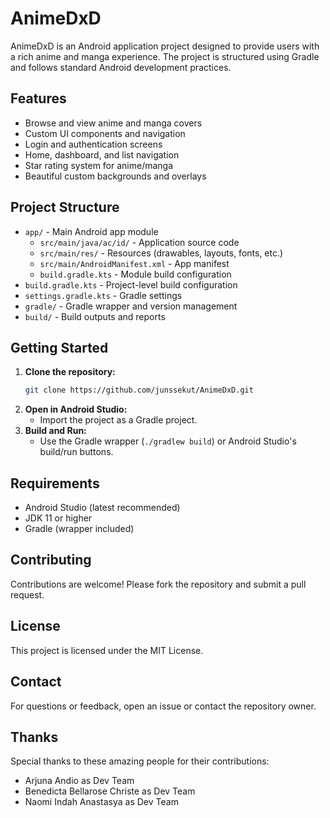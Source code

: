 # AnimeDxD

AnimeDxD is an Android application project designed to provide users with a rich anime and manga experience. The project is structured using Gradle and follows standard Android development practices.

## Features
- Browse and view anime and manga covers
- Custom UI components and navigation
- Login and authentication screens
- Home, dashboard, and list navigation
- Star rating system for anime/manga
- Beautiful custom backgrounds and overlays

## Project Structure
- `app/` - Main Android app module
  - `src/main/java/ac/id/` - Application source code
  - `src/main/res/` - Resources (drawables, layouts, fonts, etc.)
  - `src/main/AndroidManifest.xml` - App manifest
  - `build.gradle.kts` - Module build configuration
- `build.gradle.kts` - Project-level build configuration
- `settings.gradle.kts` - Gradle settings
- `gradle/` - Gradle wrapper and version management
- `build/` - Build outputs and reports

## Getting Started
1. **Clone the repository:**
   ```sh
   git clone https://github.com/junssekut/AnimeDxD.git
   ```
2. **Open in Android Studio:**
   - Import the project as a Gradle project.
3. **Build and Run:**
   - Use the Gradle wrapper (`./gradlew build`) or Android Studio's build/run buttons.

## Requirements
- Android Studio (latest recommended)
- JDK 11 or higher
- Gradle (wrapper included)

## Contributing
Contributions are welcome! Please fork the repository and submit a pull request.

## License
This project is licensed under the MIT License.

## Contact
For questions or feedback, open an issue or contact the repository owner.

## Thanks

Special thanks to these amazing people for their contributions:

- Arjuna Andio as Dev Team
- Benedicta Bellarose Christe as Dev Team
- Naomi Indah Anastasya as Dev Team
